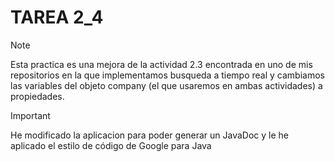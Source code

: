 # TAREA 2_4



> [!NOTE]
> Esta practica es una mejora de la actividad 2.3 encontrada en uno de mis repositorios en la que implementamos busqueda a tiempo real y cambiamos las variables del objeto company (el que usaremos en ambas actividades) a propiedades.


> [!IMPORTANT]
> He modificado la aplicacion para poder generar un JavaDoc y le he aplicado el estilo de código de Google para Java
